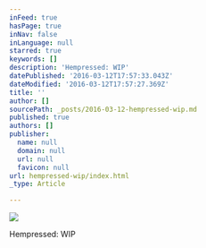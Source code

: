 ```yaml
---
inFeed: true
hasPage: true
inNav: false
inLanguage: null
starred: true
keywords: []
description: 'Hempressed: WIP'
datePublished: '2016-03-12T17:57:33.043Z'
dateModified: '2016-03-12T17:57:27.369Z'
title: ''
author: []
sourcePath: _posts/2016-03-12-hempressed-wip.md
published: true
authors: []
publisher:
  name: null
  domain: null
  url: null
  favicon: null
url: hempressed-wip/index.html
_type: Article

---
```

![](https://the-grid-user-content.s3-us-west-2.amazonaws.com/da5f351e-8035-4133-b083-0797cf2db548.jpg)

Hempressed: WIP